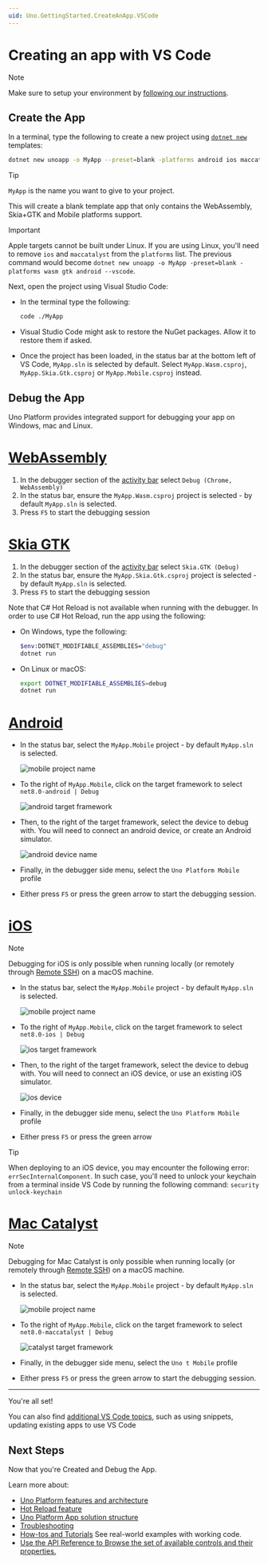 ```yaml
---
uid: Uno.GettingStarted.CreateAnApp.VSCode
---
```

# Creating an app with VS Code

> [!NOTE]
> Make sure to setup your environment by [following our instructions](xref:Uno.GetStarted.vscode).

## Create the App

In a terminal, type the following to create a new project using [`dotnet new`](xref:Uno.GetStarted.dotnet-new) templates:

```bash
dotnet new unoapp -o MyApp --preset=blank -platforms android ios maccatalyst wasm gtk --vscode
```

> [!TIP]
> `MyApp` is the name you want to give to your project.

This will create a blank template app that only contains the WebAssembly, Skia+GTK and Mobile platforms support.

> [!IMPORTANT]
> Apple targets cannot be built under Linux. If you are using Linux, you'll need to remove `ios` and `maccatalyst` from the `platforms` list. The previous command would become `dotnet new unoapp -o MyApp -preset=blank -platforms wasm gtk android --vscode`.

Next, open the project using Visual Studio Code:

* In the terminal type the following:

    ```bash
    code ./MyApp
    ```

* Visual Studio Code might ask to restore the NuGet packages. Allow it to restore them if asked.
* Once the project has been loaded, in the status bar at the bottom left of VS Code, `MyApp.sln` is selected by default. Select `MyApp.Wasm.csproj`, `MyApp.Skia.Gtk.csproj` or `MyApp.Mobile.csproj` instead.

## Debug the App

Uno Platform provides integrated support for debugging your app on Windows, mac and Linux.

# [**WebAssembly**](#tab/Wasm)

1. In the debugger section of the [activity bar](https://code.visualstudio.com/docs/getstarted/userinterface) select `Debug (Chrome, WebAssembly)`
1. In the status bar, ensure the `MyApp.Wasm.csproj` project is selected - by default `MyApp.sln` is selected.
1. Press `F5` to start the debugging session

# [**Skia GTK**](#tab/skiagtk)

1. In the debugger section of the [activity bar](https://code.visualstudio.com/docs/getstarted/userinterface) select `Skia.GTK (Debug)`
1. In the status bar, ensure the `MyApp.Skia.Gtk.csproj` project is selected - by default `MyApp.sln` is selected.
1. Press `F5` to start the debugging session

Note that C# Hot Reload is not available when running with the debugger. In order to use C# Hot Reload, run the app using the following:

* On Windows, type the following:

    ```bash
    $env:DOTNET_MODIFIABLE_ASSEMBLIES="debug"
    dotnet run
    ```

* On Linux or macOS:

    ```bash
    export DOTNET_MODIFIABLE_ASSEMBLIES=debug
    dotnet run
    ```

# [**Android**](#tab/androiddebug)

* In the status bar, select the `MyApp.Mobile` project - by default `MyApp.sln` is selected.

  ![mobile project name](Assets/quick-start/vs-code-debug-project.png)
* To the right of `MyApp.Mobile`, click on the target framework to select `net8.0-android | Debug`

  ![android target framework](Assets/quick-start/vs-code-debug-tf-android.png)
* Then, to the right of the target framework, select the device to debug with. You will need to connect an android device, or create an Android simulator.

  ![android device name](Assets/quick-start/vs-code-debug-device-android.png)
* Finally, in the debugger side menu, select the `Uno Platform Mobile` profile
* Either press `F5` or press the green arrow to start the debugging session.

# [**iOS**](#tab/iosdebug)

> [!NOTE]
> Debugging for iOS is only possible when running locally (or remotely through [Remote SSH](https://marketplace.visualstudio.com/items?itemName=ms-vscode-remote.remote-ssh)) on a macOS machine.

* In the status bar, select the `MyApp.Mobile` project - by default `MyApp.sln` is selected.

  ![mobile project name](Assets/quick-start/vs-code-debug-project.png)
* To the right of `MyApp.Mobile`, click on the target framework to select `net8.0-ios | Debug`

  ![ios target framework](Assets/quick-start/vs-code-debug-tf-ios.png)
* Then, to the right of the target framework, select the device to debug with. You will need to connect an iOS device, or use an existing iOS simulator.

  ![ios device](Assets/quick-start/vs-code-debug-device-ios.png)
* Finally, in the debugger side menu, select the `Uno Platform Mobile` profile
* Either press `F5` or press the green arrow

> [!TIP]
> When deploying to an iOS device, you may encounter the following error: `errSecInternalComponent`. In such case, you'll need to unlock your keychain from a terminal inside VS Code by running the following command: `security unlock-keychain`

# [**Mac Catalyst**](#tab/catalystdebug)

> [!NOTE]
> Debugging for Mac Catalyst is only possible when running locally (or remotely through [Remote SSH](https://marketplace.visualstudio.com/items?itemName=ms-vscode-remote.remote-ssh)) on a macOS machine.

* In the status bar, select the `MyApp.Mobile` project - by default `MyApp.sln` is selected.

  ![mobile project name](Assets/quick-start/vs-code-debug-project.png)
* To the right of `MyApp.Mobile`, click on the target framework to select `net8.0-maccatalyst | Debug`

  ![catalyst target framework](Assets/quick-start/vs-code-debug-tf-catalyst.png)
* Finally, in the debugger side menu, select the `Uno t Mobile` profile
* Either press `F5` or press the green arrow to start the debugging session.

***

You're all set!

You can also find [additional VS Code topics](xref:Uno.vscode.additional), such as using snippets, updating existing apps to use VS Code

## Next Steps

Now that you're Created and Debug the App.

Learn more about:

* [Uno Platform features and architecture](xref:Uno.GetStarted.Explore)
* [Hot Reload feature](xref:Uno.Features.HotReload)
* [Uno Platform App solution structure](xref:Uno.Development.AppStructure)
* [Troubleshooting](xref:Uno.UI.CommonIssues)
* [How-tos and Tutorials](xref:Uno.GettingStarted.Tutorial1) See real-world examples with working code.
* <a href="implemented-views.md">Use the API Reference to Browse the set of available controls and their properties.</a>
